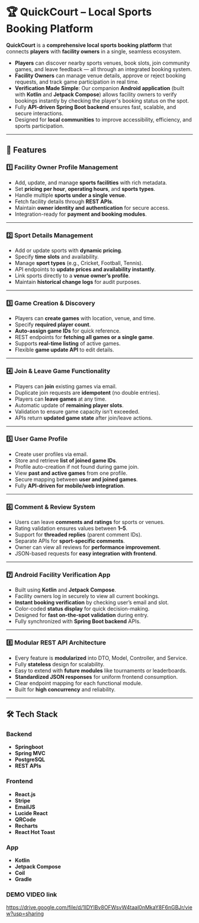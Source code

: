 # 🏆 QuickCourt – Local Sports Booking Platform

**QuickCourt** is a **comprehensive local sports booking platform** that connects **players** with **facility owners** in a single, seamless ecosystem.

- **Players** can discover nearby sports venues, book slots, join community games, and leave feedback — all through an integrated booking system.
- **Facility Owners** can manage venue details, approve or reject booking requests, and track game participation in real time.
- **Verification Made Simple**: Our companion **Android application** (built with **Kotlin** and **Jetpack Compose**) allows facility owners to verify bookings instantly by checking the player's booking status on the spot.
- Fully **API-driven Spring Boot backend** ensures fast, scalable, and secure interactions.
- Designed for **local communities** to improve accessibility, efficiency, and sports participation.

---

## 🚀 Features

### 1️⃣ **Facility Owner Profile Management**
- Add, update, and manage **sports facilities** with rich metadata.
- Set **pricing per hour**, **operating hours**, and **sports types**.
- Handle multiple **sports under a single venue**.
- Fetch facility details through **REST APIs**.
- Maintain **owner identity and authentication** for secure access.
- Integration-ready for **payment and booking modules**.

---

### 2️⃣ **Sport Details Management**
- Add or update sports with **dynamic pricing**.
- Specify **time slots** and availability.
- Manage **sport types** (e.g., Cricket, Football, Tennis).
- API endpoints to **update prices and availability instantly**.
- Link sports directly to a **venue owner’s profile**.
- Maintain **historical change logs** for audit purposes.

---

### 3️⃣ **Game Creation & Discovery**
- Players can **create games** with location, venue, and time.
- Specify **required player count**.
- **Auto-assign game IDs** for quick reference.
- REST endpoints for **fetching all games or a single game**.
- Supports **real-time listing** of active games.
- Flexible **game update API** to edit details.

---

### 4️⃣ **Join & Leave Game Functionality**
- Players can **join** existing games via email.
- Duplicate join requests are **idempotent** (no double entries).
- Players can **leave games** at any time.
- Automatic update of **remaining player slots**.
- Validation to ensure game capacity isn’t exceeded.
- APIs return **updated game state** after join/leave actions.

---

### 5️⃣ **User Game Profile**
- Create user profiles via email.
- Store and retrieve **list of joined game IDs**.
- Profile auto-creation if not found during game join.
- View **past and active games** from one profile.
- Secure mapping between **user and joined games**.
- Fully **API-driven for mobile/web integration**.

---

### 6️⃣ **Comment & Review System**
- Users can leave **comments and ratings** for sports or venues.
- Rating validation ensures values between **1–5**.
- Support for **threaded replies** (parent comment IDs).
- Separate APIs for **sport-specific comments**.
- Owner can view all reviews for **performance improvement**.
- JSON-based requests for **easy integration with frontend**.

---

### 7️⃣ **Android Facility Verification App**
- Built using **Kotlin** and **Jetpack Compose**.
- Facility owners log in securely to view all current bookings.
- **Instant booking verification** by checking user’s email and slot.
- Color-coded **status display** for quick decision-making.
- Designed for **fast on-the-spot validation** during entry.
- Fully synchronized with **Spring Boot backend** APIs.

---

### 8️⃣ **Modular REST API Architecture**
- Every feature is **modularized** into DTO, Model, Controller, and Service.
- Fully **stateless** design for scalability.
- Easy to extend with **future modules** like tournaments or leaderboards.
- **Standardized JSON responses** for uniform frontend consumption.
- Clear endpoint mapping for each functional module.
- Built for **high concurrency** and reliability.

---

## 🛠 Tech Stack

### Backend
- **Springboot**
- **Spring MVC**
- **PostgreSQL**
- **REST APIs**

### Frontend
- **React.js**
- **Stripe**
- **EmailJS**
- **Lucide React**
- **QRCode**
- **Recharts**
- **React Hot Toast**

### App
- **Kotlin**
- **Jetpack Compose**
- **Coil**
- **Gradle**



### DEMO VIDEO link
https://drive.google.com/file/d/1IDYlBv8OFWsvW4taal0nMkaY8F6nGBJr/view?usp=sharing

